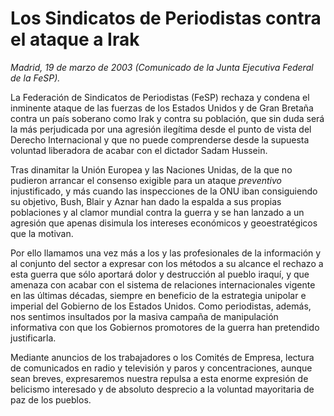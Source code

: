 # Los Sindicatos de Periodistas contra el ataque a Irak

*Madrid, 19 de marzo de 2003 (Comunicado de la Junta Ejecutiva Federal de la FeSP).*

La Federación de Sindicatos de Periodistas (FeSP) rechaza y condena el inminente ataque de las fuerzas de los Estados Unidos y de Gran Bretaña contra un país soberano como Irak y contra su población, que sin duda será la más perjudicada por una agresión ilegítima desde el punto de vista del Derecho Internacional y que no puede comprenderse desde la supuesta voluntad liberadora de acabar con el dictador Sadam Hussein.

Tras dinamitar la Unión Europea y las Naciones Unidas, de la que no pudieron arrancar el consenso exigible para un ataque *preventivo* injustificado, y más cuando las inspecciones de la ONU iban consiguiendo su objetivo, Bush, Blair y Aznar han dado la espalda a sus propias poblaciones y al clamor mundial contra la guerra y se han lanzado a un agresión que apenas disimula los intereses económicos y geoestratégicos que la motivan.

Por ello llamamos una vez más a los y las profesionales de la información y al conjunto del sector a expresar con los métodos a su alcance el rechazo a esta guerra que sólo aportará dolor y destrucción al pueblo iraquí, y que amenaza con acabar con el sistema de relaciones internacionales vigente en las últimas décadas, siempre en beneficio de la estrategia unipolar e imperial del Gobierno de los Estados Unidos. Como periodistas, además, nos sentimos insultados por la masiva campaña de manipulación informativa con que los Gobiernos promotores de la guerra han pretendido justificarla.

Mediante anuncios de los trabajadores o los Comités de Empresa, lectura de comunicados en radio y televisión y paros y concentraciones, aunque sean breves, expresaremos nuestra repulsa a esta enorme expresión de belicismo interesado y de absoluto desprecio a la voluntad mayoritaria de paz de los pueblos.
